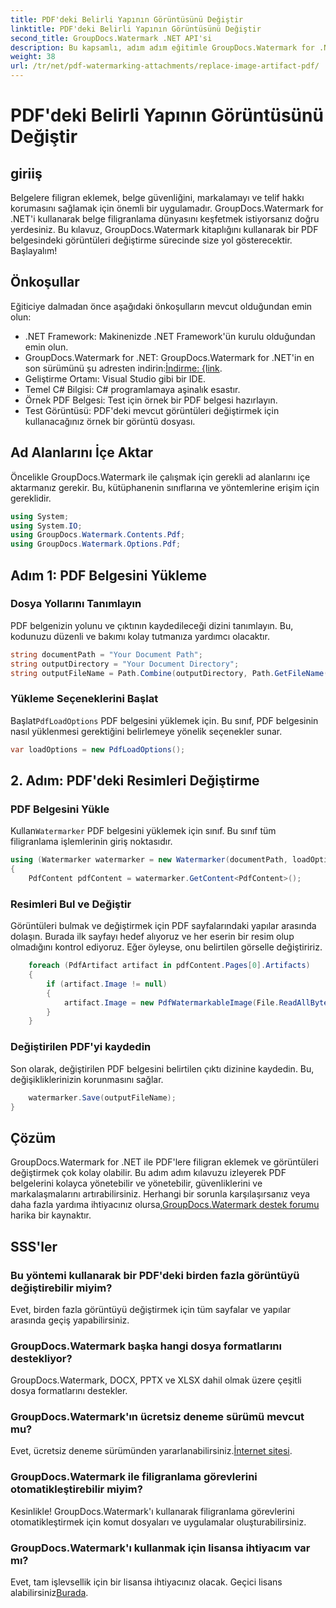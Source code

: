 ```yaml
---
title: PDF'deki Belirli Yapının Görüntüsünü Değiştir
linktitle: PDF'deki Belirli Yapının Görüntüsünü Değiştir
second_title: GroupDocs.Watermark .NET API'si
description: Bu kapsamlı, adım adım eğitimle GroupDocs.Watermark for .NET'i kullanarak PDF belgelerindeki görüntüleri nasıl değiştireceğinizi öğrenin.
weight: 38
url: /tr/net/pdf-watermarking-attachments/replace-image-artifact-pdf/
---
```


# PDF'deki Belirli Yapının Görüntüsünü Değiştir

## giriiş
Belgelere filigran eklemek, belge güvenliğini, markalamayı ve telif hakkı korumasını sağlamak için önemli bir uygulamadır. GroupDocs.Watermark for .NET'i kullanarak belge filigranlama dünyasını keşfetmek istiyorsanız doğru yerdesiniz. Bu kılavuz, GroupDocs.Watermark kitaplığını kullanarak bir PDF belgesindeki görüntüleri değiştirme sürecinde size yol gösterecektir. Başlayalım!
## Önkoşullar
Eğiticiye dalmadan önce aşağıdaki önkoşulların mevcut olduğundan emin olun:
- .NET Framework: Makinenizde .NET Framework'ün kurulu olduğundan emin olun.
-  GroupDocs.Watermark for .NET: GroupDocs.Watermark for .NET'in en son sürümünü şu adresten indirin:[İndirme: {link](https://releases.groupdocs.com/Watermark/net/).
- Geliştirme Ortamı: Visual Studio gibi bir IDE.
- Temel C# Bilgisi: C# programlamaya aşinalık esastır.
- Örnek PDF Belgesi: Test için örnek bir PDF belgesi hazırlayın.
- Test Görüntüsü: PDF'deki mevcut görüntüleri değiştirmek için kullanacağınız örnek bir görüntü dosyası.
## Ad Alanlarını İçe Aktar
Öncelikle GroupDocs.Watermark ile çalışmak için gerekli ad alanlarını içe aktarmanız gerekir. Bu, kütüphanenin sınıflarına ve yöntemlerine erişim için gereklidir.
```csharp
using System;
using System.IO;
using GroupDocs.Watermark.Contents.Pdf;
using GroupDocs.Watermark.Options.Pdf;
```

## Adım 1: PDF Belgesini Yükleme
### Dosya Yollarını Tanımlayın
PDF belgenizin yolunu ve çıktının kaydedileceği dizini tanımlayın. Bu, kodunuzu düzenli ve bakımı kolay tutmanıza yardımcı olacaktır.
```csharp
string documentPath = "Your Document Path";
string outputDirectory = "Your Document Directory";
string outputFileName = Path.Combine(outputDirectory, Path.GetFileName(documentPath));
```
### Yükleme Seçeneklerini Başlat
 Başlat`PdfLoadOptions` PDF belgesini yüklemek için. Bu sınıf, PDF belgesinin nasıl yüklenmesi gerektiğini belirlemeye yönelik seçenekler sunar.
```csharp
var loadOptions = new PdfLoadOptions();
```
## 2. Adım: PDF'deki Resimleri Değiştirme
### PDF Belgesini Yükle
 Kullan`Watermarker` PDF belgesini yüklemek için sınıf. Bu sınıf tüm filigranlama işlemlerinin giriş noktasıdır.
```csharp
using (Watermarker watermarker = new Watermarker(documentPath, loadOptions))
{
    PdfContent pdfContent = watermarker.GetContent<PdfContent>();
```
### Resimleri Bul ve Değiştir
Görüntüleri bulmak ve değiştirmek için PDF sayfalarındaki yapılar arasında dolaşın. Burada ilk sayfayı hedef alıyoruz ve her eserin bir resim olup olmadığını kontrol ediyoruz. Eğer öyleyse, onu belirtilen görselle değiştiririz.
```csharp
    foreach (PdfArtifact artifact in pdfContent.Pages[0].Artifacts)
    {
        if (artifact.Image != null)
        {
            artifact.Image = new PdfWatermarkableImage(File.ReadAllBytes("Your Image Path"));
        }
    }
```
### Değiştirilen PDF'yi kaydedin
Son olarak, değiştirilen PDF belgesini belirtilen çıktı dizinine kaydedin. Bu, değişikliklerinizin korunmasını sağlar.
```csharp
    watermarker.Save(outputFileName);
}
```

## Çözüm
 GroupDocs.Watermark for .NET ile PDF'lere filigran eklemek ve görüntüleri değiştirmek çok kolay olabilir. Bu adım adım kılavuzu izleyerek PDF belgelerini kolayca yönetebilir ve yönetebilir, güvenliklerini ve markalaşmalarını artırabilirsiniz. Herhangi bir sorunla karşılaşırsanız veya daha fazla yardıma ihtiyacınız olursa,[GroupDocs.Watermark destek forumu](https://forum.groupdocs.com/c/watermark/19) harika bir kaynaktır.
## SSS'ler
### Bu yöntemi kullanarak bir PDF'deki birden fazla görüntüyü değiştirebilir miyim?
Evet, birden fazla görüntüyü değiştirmek için tüm sayfalar ve yapılar arasında geçiş yapabilirsiniz.
### GroupDocs.Watermark başka hangi dosya formatlarını destekliyor?
GroupDocs.Watermark, DOCX, PPTX ve XLSX dahil olmak üzere çeşitli dosya formatlarını destekler.
### GroupDocs.Watermark'ın ücretsiz deneme sürümü mevcut mu?
 Evet, ücretsiz deneme sürümünden yararlanabilirsiniz.[İnternet sitesi](https://releases.groupdocs.com/).
### GroupDocs.Watermark ile filigranlama görevlerini otomatikleştirebilir miyim?
Kesinlikle! GroupDocs.Watermark'ı kullanarak filigranlama görevlerini otomatikleştirmek için komut dosyaları ve uygulamalar oluşturabilirsiniz.
### GroupDocs.Watermark'ı kullanmak için lisansa ihtiyacım var mı?
 Evet, tam işlevsellik için bir lisansa ihtiyacınız olacak. Geçici lisans alabilirsiniz[Burada](https://purchase.groupdocs.com/temporary-license/).
